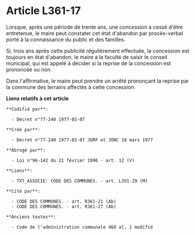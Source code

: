 # Article L361-17

Lorsque, après une période de trente ans, une concession a cessé d'être entretenue, le maire   peut constater cet état
d'abandon par procès-verbal porté à la connaissance du public et des familles. 

Si, trois ans après cette publicité régulièrement effectuée, la concession est toujours en état d'abandon, le maire a la
faculté de saisir le conseil municipal, qui est appelé à décider si la reprise de la concession est prononcée ou non. 

Dans l'affirmative, le maire peut prendre un arrêté prononçant la reprise par la commune des terrains affectés à cette
concession.

**Liens relatifs à cet article**

	**Codifié par**:

	  - Décret n°77-240 1977-03-07

	**Créé par**:

	  - Décret n°77-240 1977-03-07 JORF et JONC 18 mars 1977

	**Abrogé par**:

	  - Loi n°96-142 du 21 février 1996 - art. 12 (V)

	**Liens**:

	  - TXT_ASSOCIE: CODE DES COMMUNES. - art. L391-29 (M)

	**Cité par**:

	  - CODE DES COMMUNES. - art. R361-21 (Ab)
	  - CODE DES COMMUNES. - art. R361-27 (Ab)

	**Anciens textes**:

	  - Code de l'administration communale 460 al. 1 modifié
